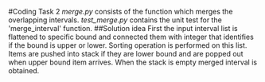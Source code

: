 #Coding Task 2
*merge.py* consists of the function which merges the overlapping intervals.
*test_merge.py* contains the unit test for the 'merge_interval' function.
##Solution idea
First the input interval list is flattened to specific bound and connected them with integer that identifies if the bound is upper or lower. Sorting operation is performed on this list. Items are pushed into stack if they are lower bound and are popped out when upper bound item arrives. When the stack is empty merged interval is obtained.
